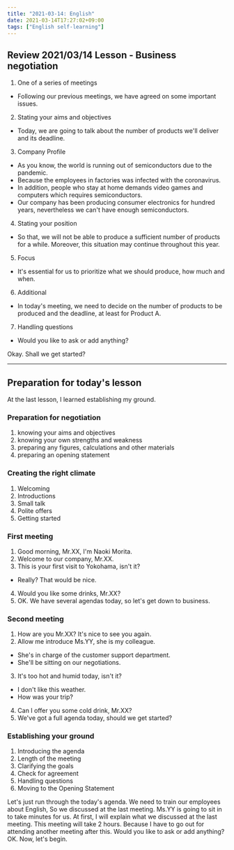 ```yaml
---
title: "2021-03-14: English"
date: 2021-03-14T17:27:02+09:00
tags: ["English self-learning"]
---
```


## Review 2021/03/14 Lesson - Business negotiation

1. One of a series of meetings
  - Following our previous meetings, we have agreed on some important issues.
2. Stating your aims and objectives
  - Today, we are going to talk about the number of products we'll deliver and its deadline.
3. Company Profile
  - As you know, the world is running out of semiconductors due to the pandemic.
  - Because the employees in factories was infected with the coronavirus.
  - In addition, people who stay at home demands video games and computers which requires semiconductors.
  - Our company has been producing consumer electronics for hundred years, nevertheless we can't have enough semiconductors.
4. Stating your position
  - So that, we will not be able to produce a sufficient number of products for a while. Moreover, this situation may continue throughout this year.
5. Focus
  - It's essential for us to prioritize what we should produce, how much and when.
6. Additional
  - In today's meeting, we need to decide on the number of products to be produced and the deadline, at least for Product A.
7. Handling questions
  - Would you like to ask or add anything?

Okay. Shall we get started?

- - -
## Preparation for today's lesson

At the last lesson, I learned establishing my ground.

### Preparation for negotiation

1. knowing your aims and objectives
2. knowing your own strengths and weakness
3. preparing any figures, calculations and other materials
4. preparing an opening statement

### Creating the right climate
1. Welcoming
2. Introductions
3. Small talk
4. Polite offers
5. Getting started

### First meeting

1. Good morning, Mr.XX, I'm Naoki Morita.
2. Welcome to our company, Mr.XX.
3. This is your first visit to Yokohama, isn't it?
  - Really? That would be nice.
4. Would you like some drinks, Mr.XX?
5. OK. We have several agendas today, so let's get down to business.

### Second meeting

1. How are you Mr.XX? It's nice to see you again.
2. Allow me introduce Ms.YY, she is my colleague.
  - She's in charge of the customer support department.
  - She'll be sitting on our negotiations.
3. It's too hot and humid today, isn't it?
  - I don't like this weather.
  - How was your trip?
4. Can I offer you some cold drink, Mr.XX?
5. We've got a full agenda today, should we get started?

### Establishing your ground

1. Introducing the agenda
2. Length of the meeting
3. Clarifying the goals
4. Check for agreement
5. Handling questions
6. Moving to the Opening Statement

Let's just run through the today's agenda.
We need to train our employees about English,
So we discussed at the last meeting.
Ms.YY is going to sit in to take minutes for us.
At first, I will explain what we discussed at the last meeting.
This meeting will take 2 hours.
Because I have to go out for attending another meeting after this.
Would you like to ask or add anything?
OK. Now, let's begin.
